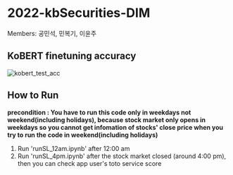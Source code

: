 # 2022-kbSecurities-DIM
Members: 공민석, 민복기, 이윤주
## KoBERT finetuning accuracy
![kobert_test_acc](https://user-images.githubusercontent.com/81498680/160960601-09fed71f-21ad-40b8-a191-3cdea350bc43.png)
## How to Run
**precondition : You have to run this code only in weekdays not weekend(including holidays), because stock market only opens in weekdays so you cannot get infomation of stocks' close price when you try to run the code in weekend(including holidays)**
1. Run 'runSL_12am.ipynb' after 12:00 am 
2. Run 'runSL_4pm.ipynb' after the stock market closed (around 4:00 pm), then you can check app user's toto service score
